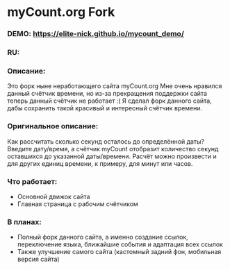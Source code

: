 # myCount.org Fork
### DEMO: https://elite-nick.github.io/mycount_demo/
### RU:
### Описание:
Это форк ныне неработающего сайта myCount.org
Мне очень нравился данный счётчик времени, но из-за прекращения поддержки сайта теперь данный счётчик не работает :( Я сделал форк данного сайта, дабы сохранить такой красивый и интересный счётчик времени.

### Оригинальное описание:
Как рассчитать сколько секунд осталось до определённой даты? Введите дату/время, а счётчик myCount отобразит количество секунд оставшихся до указанной даты/времени. Расчёт можно произвести и для других единиц времени, к примеру, для минут или часов.

### Что работает:
* Основной движок сайта
* Главная страница с рабочим счётчиком

### В планах:
* Полный форк данного сайта, а именно создание ссылок, переключение языка, ближайшие события и адаптация всех ссылок
* Также улучшение самого сайта (кастомный задний фон, мобильная версия сайта)
